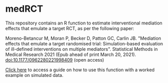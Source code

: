 # medRCT

This repository contains an R function to estimate interventional mediation effects that emulate a target RCT, as per the following paper:

Moreno-Betancur M, Moran P, Becker D, Patton GC, Carlin JB. "Mediation effects that emulate a target randomised trial: Simulation-based evaluation of ill-defined interventions on multiple mediators". Statistical Methods in Medical Research 2021 (Epub ahead of print March 20, 2021). [doi:10.1177/0962280221998409](https://doi.org/10.1177/0962280221998409) (open access)

[Click here](https://raw.githack.com/moreno-betancur/medRCT/master/Vignette.html) to access a guide on how to use this function with a worked example on simulated data.
